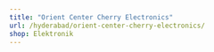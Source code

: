 ```yaml
---
title: "Orient Center Cherry Electronics"
url: /hyderabad/orient-center-cherry-electronics/
shop: Elektronik
---
```


